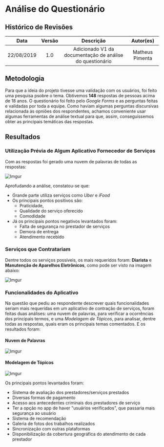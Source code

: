 # Análise do Questionário

## Histórico de Revisões

|    Data    | Versão |                Descrição                 |   Autor(es)   |
| :--------: | :----: | :--------------------------------------: | :-----------: |
| 22/08/2019 |  1.0   | Adicionado V1 da documentação de análise do questionário|  Matheus Pimenta  |

## Metodologia
Para que a ideia do projeto tivesse uma validação com os usuários, foi feito uma pesquisa psobre o tema. 
Obtivemos **148** respostas de pessoas acima de 18 anos. O questionário foi feito pelo *Google Forms* e as perguntas feitas e validadas por toda a equipe.
Como haviam algumas perguntas discursivas relacionada às opniões dos respondentes, achamos conveniente usar algumas ferramentas de análise textual para que, assim, conseguíssemos obter as principais temáticas das respostas.

## Resultados

### Utilização Prévia de Algum Aplicativo Fornecedor de Serviços

Com as respostas foi gerado uma nuvem de palavras de todas as respostas:

![Imgur](https://i.imgur.com/CWHqGMv.png)

Aprofudando a análise, constatou-se que:
* Grande parte utiliza serviços como *Uber* e *iFood*
* Os principais pontos positivos são: 
  * Praticidade, 
  * Qualidade do serviço oferecido
  * Comodidade
* Já os principais pontos negativos levantados foram:
  * Falta de segurança no prestador de serviços
  * Demora de entrega
  * Atendimento recebido

### Serviços que Contratariam
Dentre todos os serviços possíveis, os mais requeridos foram: **Diarista** e **Manutenção de Aparelhos Eletrônicos**, como pode ser visto na imagem abaixo:

![Imgur](https://i.imgur.com/OeACwsc.png)


### Funcionalidades do Aplicativo
Na questão que pediu ao respondente descrever quais funcionalidades seriam mais requeridas em um aplicativo de contração de serviços, foram feitas duas análises: uma nuvem de palavras, para verificar a ocorrências dos principais termos, e uma *Modelagem de Tópicos*, para analisar, dentre todas as respostas, quais eram os principais temas comentados. E os resultados foram:

#### Nuvem de Palavras

![Imgur](https://i.imgur.com/IMhZRrP.png)

#### Modelagem de Tópicos

![Imgur](https://i.imgur.com/VEJrW9g.png)

Os principais pontos levantados foram:
* Sistema de avaliação dos prestadores/serviços prestados
* Diversas formas de pagamento
* Acesso aos antecedentes criminais dos prestadores de serviço
* Ter a opção no app de haver "usuários verificados", que passaria mais segurança ao usuário
* Sistema de recomendação
* Galeria de fotos dos trabalhos realizados
* Sincronização com outras plataformas
* Disponibilização da cobertura geográfica do atendimento de cada prestador


